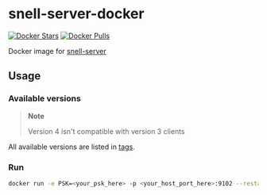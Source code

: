 # snell-server-docker

[![Docker Stars](https://img.shields.io/docker/stars/geekdada/snell-server.svg?style=flat-square)](https://hub.docker.com/r/geekdada/snell-server/)
[![Docker Pulls](https://img.shields.io/docker/pulls/geekdada/snell-server.svg?style=flat-square)](https://hub.docker.com/r/geekdada/snell-server/)

Docker image for [snell-server](https://manual.nssurge.com/others/snell.html)


## Usage

### Available versions

> **Note**
>
> Version 4 isn't compatible with version 3 clients

All available versions are listed in [tags](https://hub.docker.com/r/geekdada/snell-server/tags/).

### Run

```bash
docker run -e PSK=<your_psk_here> -p <your_host_port_here>:9102 --restart unless-stopped -d geekdada/snell-server:latest
```
